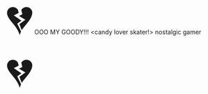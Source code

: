  <span style='font-size:100px;'>&#128148;</span> OOO MY GOODY!!!  <candy lover skater!> nostalgic gamer <span style='font-size:100px;'>&#128148;</span>
